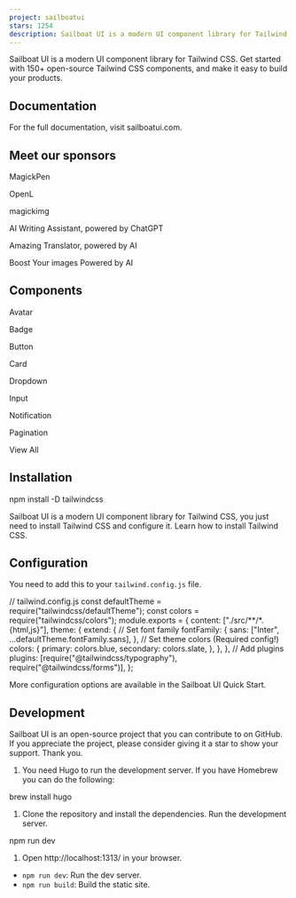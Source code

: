 ```yaml
---
project: sailboatui
stars: 1254
description: Sailboat UI is a modern UI component library for Tailwind CSS 
---
```


Sailboat UI is a modern UI component library for Tailwind CSS. Get started with 150+ open-source Tailwind CSS components, and make it easy to build your products.

Documentation
-------------

For the full documentation, visit sailboatui.com.

Meet our sponsors
-----------------

MagickPen

OpenL

magickimg

AI Writing Assistant, powered by ChatGPT

Amazing Translator, powered by AI

Boost Your images Powered by AI

Components
----------

Avatar

Badge

Button

Card

Dropdown

Input

Notification

Pagination

View All

Installation
------------

npm install -D tailwindcss

Sailboat UI is a modern UI component library for Tailwind CSS, you just need to install Tailwind CSS and configure it. Learn how to install Tailwind CSS.

Configuration
-------------

You need to add this to your `tailwind.config.js` file.

// tailwind.config.js
const defaultTheme \= require("tailwindcss/defaultTheme");
const colors \= require("tailwindcss/colors");
module.exports \= {
  content: \["./src/\*\*/\*.{html,js}"\],
  theme: {
    extend: {
      // Set font family
      fontFamily: {
        sans: \["Inter", ...defaultTheme.fontFamily.sans\],
      },
      // Set theme colors (Required config!)
      colors: {
        primary: colors.blue,
        secondary: colors.slate,
      },
    },
  },
  // Add plugins
  plugins: \[require("@tailwindcss/typography"), require("@tailwindcss/forms")\],
};

More configuration options are available in the Sailboat UI Quick Start.

Development
-----------

Sailboat UI is an open-source project that you can contribute to on GitHub. If you appreciate the project, please consider giving it a star to show your support. Thank you.

1.  You need Hugo to run the development server. If you have Homebrew you can do the following:

brew install hugo

1.  Clone the repository and install the dependencies. Run the development server.

npm run dev

1.  Open http://localhost:1313/ in your browser.

-   `npm run dev`: Run the dev server.
-   `npm run build`: Build the static site.
